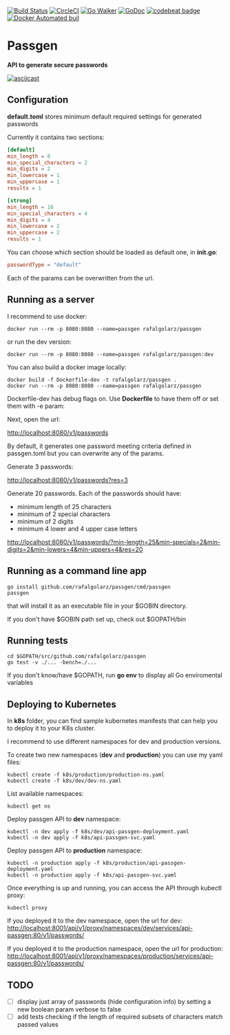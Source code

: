 [![Build Status](https://travis-ci.org/rafalgolarz/passgen.svg?branch=master)](https://travis-ci.org/rafalgolarz/passgen)
[![CircleCI](https://circleci.com/gh/rafalgolarz/passgen/tree/master.svg?style=svg)](https://circleci.com/gh/rafalgolarz/passgen/tree/master)
[![Go Walker](http://gowalker.org/api/v1/badge)](https://gowalker.org/github.com/rafalgolarz/passgen)
[![GoDoc](https://godoc.org/github.com/rafalgolarz/passgen?status.svg)](https://godoc.org/github.com/rafalgolarz/passgen)
[![codebeat badge](https://codebeat.co/badges/3cadc60b-3642-46bc-9118-1595e354aa6d)](https://codebeat.co/projects/github-com-rafalgolarz-passgen-master)
[![Docker Automated buil](https://img.shields.io/docker/automated/jrottenberg/ffmpeg.svg)](https://hub.docker.com/r/rafalgolarz/passgen-builds/builds/)

# Passgen

**API to generate secure passwords**

[![asciicast](https://asciinema.org/a/141109.png)](https://asciinema.org/a/141109?speed=2)

## Configuration

**default.toml** stores minimum default required settings for generated passwords

Currently it contains two sections: 

```toml
[default]
min_length = 8
min_special_characters = 2
min_digits = 2
min_lowercase = 1
min_uppercase = 1
results = 1

[strong]
min_length = 16
min_special_characters = 4
min_digits = 4
min_lowercase = 2
min_uppercase = 2
results = 1
```

You can choose which section should be loaded as default one, in **init.go**:

```toml
passwordType = "default"
```

Each of the params can be overwritten from the url.

## Running as a server

I recommend to use docker:

```!/bin/bash
docker run --rm -p 8080:8080 --name=passgen rafalgolarz/passgen
```

or run the dev version:

```!/bin/bash
docker run --rm -p 8080:8080 --name=passgen rafalgolarz/passgen:dev
```

You can also build a docker image locally:

```!/bin/bash
docker build -f Dockerfile-dev -t rafalgolarz/passgen .
docker run --rm -p 8080:8080 --name=passgen rafalgolarz/passgen
```

Dockerfile-dev has debug flags on. Use **Dockerfile** to have them off or set them with -e param:

Next, open the url:

<http://localhost:8080/v1/passwords>

By default, it generates one password meeting criteria defined in passgen.toml but you can overwrite any of the params.

Generate 3 passwords:

<http://localhost:8080/v1/passwords?res=3>

Generate 20 passwords. Each of the passwords should have:

- minimum length of 25 characters
- minimum of 2 special characters
- minimum of 2 digits
- minimum 4 lower and 4 upper case letters

<http://localhost:8080/v1/passwords/?min-length=25&min-specials=2&min-digits=2&min-lowers=4&min-uppers=4&res=20>


## Running as a command line app

```!/bin/bash
go install github.com/rafalgolarz/passgen/cmd/passgen
passgen
```

that will install it as an executable file in your $GOBIN directory.

If you don't have $GOBIN path set up, check out $GOPATH/bin

## Running tests

```!/bin/bash
cd $GOPATH/src/github.com/rafalgolarz/passgen
go test -v ./... -bench=./...
```

If you don't know/have $GOPATH, run **go env** to display all Go enviromental variables

## Deploying to Kubernetes

In **k8s** folder, you can find sample kubernetes manifests that can help you to deploy it to your K8s cluster.

I recommend to use different namespaces for dev and production versions.

To create two new namespaces (**dev** and **production**) you can use my yaml files:

```!/bin/bash
kubectl create -f k8s/production/production-ns.yaml
kubectl create -f k8s/dev/dev-ns.yaml
```

List available namespaces:

```!/bin/bash
kubectl get ns
```

Deploy passgen API to **dev** namespace:

```!/bin/bash
kubectl -n dev apply -f k8s/dev/api-passgen-deployment.yaml
kubectl -n dev apply -f k8s/api-passgen-svc.yaml
```

Deploy passgen API to **production** namespace:

```!/bin/bash
kubectl -n production apply -f k8s/production/api-passgen-deployment.yaml
kubectl -n production apply -f k8s/api-passgen-svc.yaml
```

Once everything is up and running, you can access the API through kubectl proxy:

```!/bin/bash
kubectl proxy
```

If you deployed it to the dev namespace, open the url for dev:
<http://localhost:8001/api/v1/proxy/namespaces/dev/services/api-passgen:80/v1/passwords/>

If you deployed it to the production namespace, open the url for production:
<http://localhost:8001/api/v1/proxy/namespaces/production/services/api-passgen:80/v1/passwords/>

## TODO

- [ ] display just array of passwords (hide configuration info) by setting a new boolean param verbose to false
- [ ] add tests checking if the length of required subsets of characters match passed values